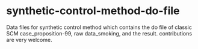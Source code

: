 # synthetic-control-method-do-file

Data files for synthetic control method which contains the do file of classic SCM case_proposition-99, raw data_smoking, and the result.
contributions are very welcome.
